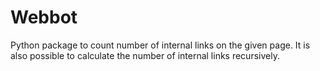 # Webbot

Python package to count number of internal links on the given page. 
It is also possible to calculate the number of internal links recursively.
